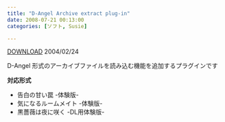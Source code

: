 ```yaml
---
title: "D-Angel Archive extract plug-in"
date: 2008-07-21 00:13:00
categories: [ソフト, Susie]

---
```


<div><a href="/soft/susie/axda003.lzh">DOWNLOAD</a> 2004/02/24
</div>

<div><p>
D-Angel 形式のアーカイブファイルを読み込む機能を追加するプラグインです
</p>
<p>
<strong>対応形式</strong>
</p>
<ul>
<li>
告白の甘い罠 -体験版-
</li>
<li>
気になるルームメイト -体験版-
</li>
<li>
黒薔薇は夜に咲く -DL用体験版-
</li>
</ul>
</div>
